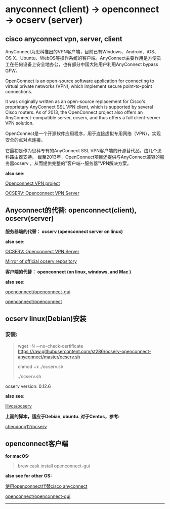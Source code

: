 # anyconnect (client) -> openconnect -> ocserv (server)
cisco anyconnect vpn,  server, client
---

AnyConnect为思科推出的VPN客户端，目前已有Windows、Android、iOS、OS X、Ubuntu、WebOS等操作系统的客户端。AnyConnect主要作用是方便员工在任何设备上安全地办公，也有部分中国大陆用户利用AnyConnect bypass GFW。

OpenConnect is an open-source software application for connecting to virtual private networks (VPN), which implement secure point-to-point connections.

It was originally written as an open-source replacement for Cisco's proprietary AnyConnect SSL VPN client, which is supported by several Cisco routers. As of 2013, the OpenConnect project also offers an AnyConnect-compatible server, ocserv, and thus offers a full client-server VPN solution.

OpenConnect是一个开源软件应用程序，用于连接虚拟专用网络（VPN），实现安全的点对点连接。

它最初是作为思科专有的AnyConnect SSL VPN客户端的开源替代品，由几个思科路由器支持。 截至2013年，OpenConnect项目还提供与AnyConnect兼容的服务器ocserv ，从而提供完整的"客户端--服务器"VPN解决方案。

**also see:**

[Openconnect VPN project](https://github.com/openconnect)

[OCSERV: Openconnect VPN Server](http://ocserv.gitlab.io/www/index.html)


## Anyconnect的代替: openconnect(client), ocserv(server) 

**服务器端的代替： ocserv (openconnect server on linux)**

**also see:**

[OCSERV: Openconnect VPN Server](http://ocserv.gitlab.io/www/index.html)

[Mirror of official ocserv repository](https://github.com/openconnect/ocserv)

**客户端的代替：  openconnect  (on linux, windows, and Mac )**

**also see:**

[openconnect/openconnect-gui](https://github.com/openconnect/openconnect-gui)

[openconnect/openconnect](https://github.com/openconnect/openconnect)

## ocserv linux(Debian)安装

### 安装:

> wget -N --no-check-certificate https://raw.githubusercontent.com/st286/ocserv-openconnect-anyconnect/master/ocserv.sh
>
> chmod +x ./ocserv.sh
>
> ./ocserv.sh

ocserv version: 0.12.6

**also see:**

[lllvcs/ocserv](https://github.com/lllvcs/ocserv)

**上面的脚本，适应于Debian, ubuntu. 对于Centos，参考:**

[chendong12/ocserv](https://github.com/chendong12/ocserv)

## openconnect客户端

**for macOS:**

>  brew cask install openconnect-gui

**also see for other OS:**

[使用openconnect代替cisco anyconnect](https://segmentfault.com/a/1190000011530974)

[openconnect/openconnect-gui](https://openconnect.github.io/openconnect-gui/)

---
